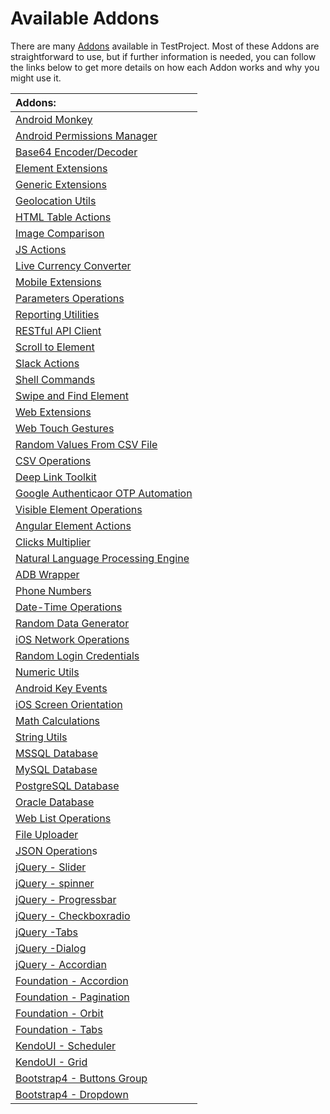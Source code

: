 # Available Addons

There are many [Addons](https://addons.testproject.io/) available in TestProject. Most of these Addons are straightforward to use, but if further information is needed, you can follow the links below to get more details on how each Addon works and why you might use it.

| Addons: |
| :--- |
| [Android Monkey](android-monkey-addon.md) |
| [Android Permissions Manager](android-permissions-manager-addon.md) |
| [Base64 Encoder/Decoder](https://docs.testproject.io/testproject-addons/available-addons/base64-encoder-decoder-addon) |
| [Element Extensions](element-extensions-addon.md) |
| [Generic Extensions](generic-extensions-addon.md) |
| [Geolocation Utils](geolocation-utils-addon.md) |
| [HTML Table Actions](https://docs.testproject.io/testproject-addons/available-addons/html-table-actions) |
| [Image Comparison](image-comparison-addon.md) |
| [JS Actions](js-actions-addon.md) |
| [Live Currency Converter](live-currency-converter-addon.md) |
| [Mobile Extensions](mobile-extensions-addon.md) |
| [Parameters Operations](parameters-operations-addon.md) |
| [Reporting Utilities](reporting-utilities-addon.md) |
| [RESTful API Client](restful-api-client-addon.md) |
| [Scroll to Element](scroll-to-element-addon.md) |
| [Slack Actions](slack-actions-addon.md) |
| [Shell Commands](https://docs.testproject.io/testproject-addons/available-addons/shell-commands) |
| [Swipe and Find Element](swipe-and-find-element-addon.md) |
| [Web Extensions](web-extensions-addon.md) |
| [Web Touch Gestures](web-touch-gestures-addon.md) |
| [Random Values From CSV File](random-values-from-csv-file-addon.md) |
| [CSV Operations](csv-operations-addon.md) |
| [Deep Link Toolkit](deep-link-toolkit-addon.md) |
| [Google Authenticaor OTP Automation](google-authenticator-otp-automation-addon.md) |
| [Visible Element Operations](visible-elements-operations-addon.md) |
| [Angular Element Actions](angular-element-actions-addon.md) |
| [Clicks Multiplier](clicks-multiplier-addon.md) |
| [Natural Language Processing Engine](natural-language-processing-engine-addon.md) |
| [ADB Wrapper](adb-wrapper-addon.md) |
| [Phone Numbers](phone-numbers-addon.md) |
| [Date-Time Operations](date-time-operations-addon.md) |
| [Random Data Generator](random-data-generator-addon.md) |
| [iOS Network Operations](ios-network-operations-addon.md) |
| [Random Login Credentials](random-login-credentials-addon.md) |
| [Numeric Utils](numeric-utils-addon.md) |
| [Android Key Events](android-key-events-addon.md) |
| [iOS Screen Orientation](ios-screen-orientation-addon.md) |
| [Math Calculations](math-calculations-addon.md) |
| [String Utils](string-utils-addon.md) |
| [MSSQL Database](mssql-database-addon.md) |
| [MySQL Database](mysql-database-addon.md) |
| [PostgreSQL Database](postresql-database-addon.md) |
| [Oracle Database](oracle-database-addon.md) |
| [Web List Operations](web-list-operations-addon.md) |
| [File Uploader](file-uploader-addon.md) |
| [JSON Operation](json-operations-addon.md)s |
| [jQuery - Slider](jquery-slider-addon.md) |
| [jQuery - spinner](jquery-spinner-addon.md) |
| [jQuery - Progressbar](jquery-progressbar-addon.md) |
| [jQuery - Checkboxradio](jquery-checkboxradio-addon.md) |
| [jQuery -Tabs](jquery-tabs-addon.md) |
| [jQuery -Dialog](jquery-dialog-addon.md) |
| [jQuery - Accordian](jqueryui-accordion-addon.md) |
| [Foundation - Accordion](foundation-accordion-addon.md) |
| [Foundation - Pagination](foundation-pagination-addon.md) |
| [Foundation - Orbit](foundation-orbit-addon.md) |
| [Foundation - Tabs](foundation-tabs-addon.md) |
| [KendoUI - Scheduler](kendoui-scheduler.md) |
| [KendoUI - Grid](kendoui-grid-addon.md) |
| [Bootstrap4 - Buttons Group](bootstrap4-buttons-group-addon.md) |
| [Bootstrap4 - Dropdown](bootstrap4-dropdown-addon.md) |

